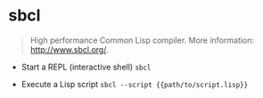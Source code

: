 # sbcl
> High performance Common Lisp compiler.
> More information: <http://www.sbcl.org/>.

- Start a REPL (interactive shell)
`sbcl`

- Execute a Lisp script
`sbcl --script {{path/to/script.lisp}}`
